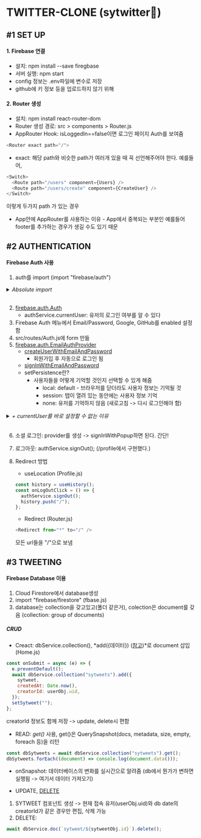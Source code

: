 # TWITTER-CLONE (sytwitter:hatched_chick:)

## #1 SET UP

#### 1. Firebase 연결

- 설치: npm install --save firegbase
- 서버 실행: npm start
- config 정보는 .env파일에 변수로 저장
- github에 키 정보 등을 업로드하지 않기 위해

#### 2. Router 생성

- 설치: npm install react-router-dom
- Router 생성 경로: src > components > Router.js
- AppRouter Hook: isLoggedIn==false이면 로그인 페이지 Auth를 보여줌

```js
<Router exact path="/">
```

- exact: 해당 path와 비슷한 path가 여러개 있을 때 꼭 선언해주어야 한다.
  예를들어,

```js
<Switch>
  <Route path="/users" component={Users} />
  <Route path="/users/create" component={CreateUser} />
</Switch>
```

이렇게 두가지 path 가 있는 경우

- App안에 AppRouter를 사용하는 이유 - App에서 중복되는 부분인 예를들어 footer를 추가하는 경우가 생길 수도 있기 때문

## #2 AUTHENTICATION

#### Firebase Auth 사용

1. auth를 import (import "firebase/auth")

<details>
<summary><i>Absolute import</i></summary>

- 절대 경로로 import 할 수 있다.
- jsconfig.json 파일 생성

```js
{
  "compilerOptions": {
    "baseUrl": "src"
  },
  "include": ["src"]
}
```

</details>
<br/>

2. [firebase.auth.Auth](https://firebase.google.com/docs/reference/js/firebase.auth.Auth)
   - authService.currentUser: 유저의 로그인 여부를 알 수 있다
3. Firebase Auth 메뉴에서 Email/Password, Google, GitHub를 enabled 설정 함
4. src/routes/Auth.js에 form 만듦
5. [firebase.auth.EmailAuthProvider](https://firebase.google.com/docs/reference/js/firebase.auth.EmailAuthProvider)
   - [createUserWithEmailAndPassword](https://firebase.google.com/docs/reference/js/firebase.auth.Auth#createuserwithemailandpassword)
     - 회원가입 후 자동으로 로그인 됨
   - [signInWithEmailAndPassword](https://firebase.google.com/docs/reference/js/firebase.auth.Auth#signinwithemailandpassword)
   - setPersistence란?
     - 사용자들을 어떻게 기억할 것인지 선택할 수 있게 해줌
       - local: default - 브라우저를 닫더라도 사용자 정보는 기억될 것
       - session: 탭이 열려 있는 동안에는 사용자 정보 기억
       - none: 유저를 기억하지 않음 (새로고침 -> 다시 로그인해야 함)

<details>
<summary><i>+ currentUser를 바로 설정할 수 없는 이유</i></summary>

- currentUser를 다음과 같이 설정하면 isLoggedIn값이 계속 null값이 된다.

```js
const [isLoggedIn, setIsLoggedIn] = useState(authService.currentUser);
```

- 2초간 한번씩 currentUser를 콘솔로 찍어보면 약 4초 이 후에 user값이 들어오는 것을 확일할 수 있다.
- 따라서 bool타입의 변수(init)를 선언하고(isLoading과 비슷한 역할), componetnDidMount의 기능을 하는 userEffect에서 onAuthStateChanged를 사용하여 user 상태가 있으면 페이지를 로딩한다.
- onAuthStateChanged: observer로 유저 상태가 변할 때 실행된다.
</details>
<br/>

6. 소셜 로그인: provider를 생성 -> signInWithPopup하면 된다. 간단!

7. 로그아웃: authService.signOut(); (/profile에서 구현했다.)
8. Redirect 방법
   - useLocation (Profile.js)
   ```js
   const history = useHistory();
   const onLogOutClick = () => {
     authService.signOut();
     history.push("/");
   };
   ```
   - Redirect (Router.js)
   ```js
   <Redirect from="*" to="/" />
   ```
   모든 url들을 "/"으로 보냄

## #3 TWEETING

#### Firebase Database 이용

1. Cloud Firestore에서 database생성
2. import "firebase/firestore" (fbase.js)
3. database는 collection을 갖고있고(폴더 같은거), colection은 document를 갖음 (collection: group of documents)

##### CRUD

- Creact: dbService.collection(), *add({데이터}) ([참고](https://firebase.google.com/docs/reference/js/firebase.firestore.CollectionReference#add))*로 document 삽입 (Home.js)

```js
const onSubmit = async (e) => {
  e.preventDefault();
  await dbService.collection("sytweets").add({
    sytweet,
    createdAt: Date.now(),
    creatorId: userObj.uid,
  });
  setSytweet("");
};
```

creatorId 정보도 함께 저장 -> update, delete시 편함

- READ: _get()_ 사용, get()은 QuerySnapshot(docs, metadata, size, empty, foreach 등)을 리턴

```js
const dbSytweets = await dbService.collection("sytweets").get();
dbSytweets.forEach((document) => console.log(document.data()));
```

- onSnapshot: 데이터베이스의 변화를 실시간으로 알려줌 (db에서 뭔가가 변하면 실행됨 -> 여기서 데이터 가져오기)

- UPDATE, [DELETE](https://firebase.google.com/docs/reference/js/firebase.firestore.DocumentReference#delete)

1. SYTWEET 컴포넌트 생성 -> 현재 접속 유저(userObj.uid)와 db date의 creatorId가 같은 경우만 편집, 삭제 가능
2. DELETE:

```js
await dbService.doc(`sytweet/${sytweetObj.id}`).delete();
```
